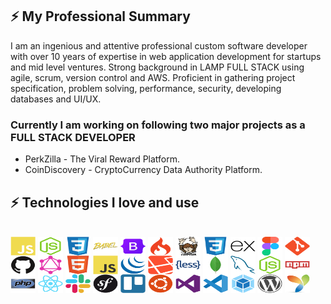 ## ⚡ My Professional Summary

I am an ingenious and attentive professional custom software developer with over 10 years of expertise in web application development for startups and mid level ventures. Strong background in LAMP FULL STACK using agile, scrum, version control and AWS. Proficient in gathering project specification, problem solving, performance, security, developing databases and UI/UX. 

### Currently I am working on following two major projects as a FULL STACK DEVELOPER

- PerkZilla - The Viral Reward Platform.
- CoinDiscovery - CryptoCurrency Data Authority Platform.

<!--

![PerkZilla - The Viral Reward Platform](https://cdn.perkzilla.com/q:i/r:0/wp:1/w:450/u:https://perkzilla.com/wp-content/uploads/2020/08/pkz_logo_white.svg)
![CoinDiscovery - CryptoCurrency Data Authority Platform](http://coindiscovery-staging.us-east-1.elasticbeanstalk.com/img/fav.png)

-->

## ⚡ Technologies I love and use
  
<div style="display: inline_block"><br>
  <img align="center" alt="js" height="30" width="40" src="https://raw.githubusercontent.com/devicons/devicon/master/icons/javascript/javascript-plain.svg">
  <img align="center" alt="Node" height="30" width="40" src="https://raw.githubusercontent.com/devicons/devicon/master/icons/nodejs/nodejs-original.svg">
  
  <img align="center" alt="Node" height="30" width="40" src="https://raw.githubusercontent.com/devicons/devicon/master/icons/css3/css3-original.svg">
  <img align="center" alt="Node" height="30" width="40" src="https://github.com/devicons/devicon/blob/master/icons/babel/babel-original.svg">
  <img align="center" alt="Node" height="30" width="40" src="https://github.com/devicons/devicon/blob/master/icons/bootstrap/bootstrap-original.svg">
  
  
   <img align="center" alt="Node" height="30" width="40" src="https://github.com/devicons/devicon/blob/master/icons/codeigniter/codeigniter-plain.svg">

  <img align="center" alt="Node" height="30" width="40" src="https://github.com/devicons/devicon/blob/master/icons/composer/composer-original.svg">
  <img align="center" alt="Node" height="30" width="40" src="https://github.com/devicons/devicon/blob/master/icons/css3/css3-original.svg">
  <img align="center" alt="Node" height="30" width="40" src="https://github.com/devicons/devicon/blob/master/icons/express/express-original.svg">
  <img align="center" alt="Node" height="30" width="40" src="https://github.com/devicons/devicon/blob/master/icons/figma/figma-original.svg">
  <img align="center" alt="Node" height="30" width="40" src="https://github.com/devicons/devicon/blob/master/icons/git/git-original.svg">
  <img align="center" alt="Node" height="30" width="40" src="https://github.com/devicons/devicon/blob/master/icons/github/github-original.svg">
  <img align="center" alt="Node" height="30" width="40" src="https://github.com/devicons/devicon/blob/master/icons/graphql/graphql-plain.svg">
  <img align="center" alt="Node" height="30" width="40" src="https://github.com/devicons/devicon/blob/master/icons/html5/html5-original.svg">
  <img align="center" alt="Node" height="30" width="40" src="https://github.com/devicons/devicon/blob/master/icons/javascript/javascript-original.svg">
  <img align="center" alt="Node" height="30" width="40" src="https://github.com/devicons/devicon/blob/master/icons/jquery/jquery-original.svg">
  <img align="center" alt="Node" height="30" width="40" src="https://github.com/devicons/devicon/blob/master/icons/laravel/laravel-plain.svg">
  <img align="center" alt="Node" height="30" width="40" src="https://github.com/devicons/devicon/blob/master/icons/less/less-plain-wordmark.svg">
  <img align="center" alt="Node" height="30" width="40" src="https://github.com/devicons/devicon/blob/master/icons/mongodb/mongodb-original.svg">
  <img align="center" alt="Node" height="30" width="40" src="https://github.com/devicons/devicon/blob/master/icons/mysql/mysql-original.svg">
  <img align="center" alt="Node" height="30" width="40" src="https://github.com/devicons/devicon/blob/master/icons/nodejs/nodejs-original.svg">
  <img align="center" alt="Node" height="30" width="40" src="https://github.com/devicons/devicon/blob/master/icons/npm/npm-original-wordmark.svg">
  <img align="center" alt="Node" height="30" width="40" src="https://github.com/devicons/devicon/blob/master/icons/php/php-original.svg">
  <img align="center" alt="Node" height="30" width="40" src="https://github.com/devicons/devicon/blob/master/icons/react/react-original.svg">
  <img align="center" alt="Node" height="30" width="40" src="https://github.com/devicons/devicon/blob/master/icons/slack/slack-original.svg">
  
  
  <img align="center" alt="Node" height="30" width="40" src="https://github.com/devicons/devicon/blob/master/icons/symfony/symfony-original.svg">
  <img align="center" alt="Node" height="30" width="40" src="https://github.com/devicons/devicon/blob/master/icons/trello/trello-plain.svg">
  <img align="center" alt="Node" height="30" width="40" src="https://github.com/devicons/devicon/blob/master/icons/ubuntu/ubuntu-plain.svg">
  <img align="center" alt="Node" height="30" width="40" src="https://github.com/devicons/devicon/blob/master/icons/visualstudio/visualstudio-plain.svg">
  <img align="center" alt="Node" height="30" width="40" src="https://github.com/devicons/devicon/blob/master/icons/vscode/vscode-original.svg">
  <img align="center" alt="Node" height="30" width="40" src="https://github.com/devicons/devicon/blob/master/icons/webpack/webpack-original.svg">
  <img align="center" alt="Node" height="30" width="40" src="https://github.com/devicons/devicon/blob/master/icons/wordpress/wordpress-plain.svg">
  <img align="center" alt="Node" height="30" width="40" src="https://github.com/devicons/devicon/blob/master/icons/yii/yii-original.svg">

  
</div>

<!--
**ankushshandilya/ankushshandilya** is a ✨ _special_ ✨ repository because its `README.md` (this file) appears on your GitHub profile.

Here are some ideas to get you started:

- 🔭 I’m currently working on ...
- 🌱 I’m currently learning ...
- 👯 I’m looking to collaborate on ...
- 🤔 I’m looking for help with ...
- 💬 Ask me about ...
- 📫 How to reach me: ...
- 😄 Pronouns: ...
- ⚡ Fun fact: ...
-->
